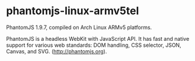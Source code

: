 phantomjs-linux-armv5tel
========================

PhantomJS 1.9.7, compiled on Arch Linux ARMv5 platforms.

PhantomJS is a headless WebKit with JavaScript API. It has fast and native support for various web standards: DOM handling, CSS selector, JSON, Canvas, and SVG. (http://phantomjs.org).
